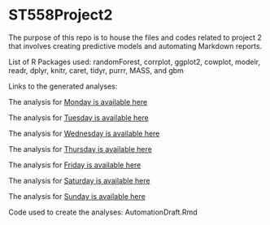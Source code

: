 # ST558Project2  

The purpose of this repo is to house the files and codes related to project 2 that involves creating predictive
models and automating Markdown reports.

List of R Packages used: randomForest, corrplot, ggplot2, cowplot, modelr, readr, dplyr, knitr, caret, tidyr, purrr, MASS, and gbm

Links to the generated analyses:  

The analysis for [Monday is available here](MondayAnalysis.md)
    
The analysis for [Tuesday is available here](TuesdayAnalysis.md)
    
The analysis for [Wednesday is available here](WednesdayAnalysis.md)
    
The analysis for [Thursday is available here](ThursdayAnalysis.md)
    
The analysis for [Friday is available here](FridayAnalysis.md)
    
The analysis for [Saturday is available here](SaturdayAnalysis.md)
    
The analysis for [Sunday is available here](SundayAnalysis.md)

Code used to create the analyses: AutomationDraft.Rmd




